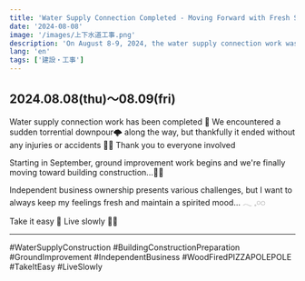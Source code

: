 ```yaml
---
title: 'Water Supply Connection Completed - Moving Forward with Fresh Spirit'
date: '2024-08-08'
image: '/images/上下水道工事.png'
description: 'On August 8-9, 2024, the water supply connection work was completed. Despite encountering a sudden torrential downpour, the work finished safely without injuries or accidents. Starting in September, ground improvement work will begin, bringing us closer to actual building construction.'
lang: 'en'
tags: ['建設・工事']
---
```


## 2024.08.08(thu)〜08.09(fri)

Water supply connection work has been completed 🚧
We encountered a sudden torrential downpour🌩️ along the way,
but thankfully it ended without any injuries or accidents 😮‍💨
Thank you to everyone involved

Starting in September, ground improvement work begins
and we're finally moving toward building construction...🔨🌳

Independent business ownership presents various challenges,
but I want to always keep my feelings fresh
and maintain a spirited mood... 𓂃 𓈒𓏸◌

Take it easy 👣
Live slowly 🐢➿

---

#WaterSupplyConstruction #BuildingConstructionPreparation #GroundImprovement #IndependentBusiness #WoodFiredPIZZAPOLEPOLE #TakeItEasy #LiveSlowly
